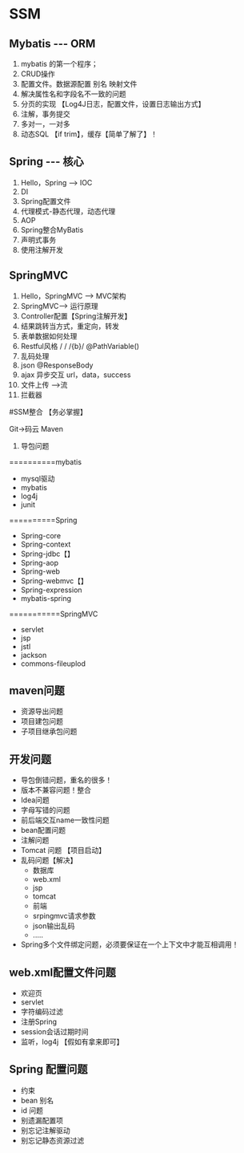 # SSM
## Mybatis --- ORM
1. mybatis 的第一个程序；
2. CRUD操作
3. 配置文件。数据源配置  别名   映射文件
4. 解决属性名和字段名不一致的问题
5. 分页的实现  【Log4J日志，配置文件，设置日志输出方式】
6. 注解，事务提交
7. 多对一，一对多
8. 动态SQL 【if  trim】，缓存【简单了解了】！

## Spring --- 核心 
1. Hello，Spring --> IOC
2. DI
3. Spring配置文件 
4. 代理模式-静态代理，动态代理
5. AOP
6. Spring整合MyBatis
7. 声明式事务
8. 使用注解开发

## SpringMVC
1. Hello，SpringMVC --> MVC架构
2. SpringMVC--> 运行原理
3. Controller配置【Spring注解开发】
4. 结果跳转当方式，重定向，转发
5. 表单数据如何处理
6. Restful风格   /  /  /{b}/  @PathVariable()
7. 乱码处理
8. json  @ResponseBody
9. ajax  异步交互  url，data，success
10. 文件上传 -->流
11. 拦截器

#SSM整合 【务必掌握】

Git->码云
Maven

1. 导包问题

==========mybatis
 -    mysql驱动
 -    mybatis
 -    log4j
 -    junit

==========Spring
 -    Spring-core
 -    Spring-context
 -    Spring-jdbc【】
 -    Spring-aop
 -    Spring-web
 -    Spring-webmvc【】
 -    Spring-expression
 -    mybatis-spring

===========SpringMVC
 -    servlet
 -    jsp
 -    jstl
 -    jackson
 -    commons-fileuplod
    
    
## maven问题

- 资源导出问题
- 项目建包问题
- 子项目继承包问题

## 开发问题

- 导包倒错问题，重名的很多！
- 版本不兼容问题！整合
- Idea问题
- 字母写错的问题
- 前后端交互name一致性问题
- bean配置问题
- 注解问题
- Tomcat 问题 【项目启动】
- 乱码问题【解决】
  - 数据库
  - web.xml
  - jsp
  - tomcat
  - 前端
  - srpingmvc请求参数
  - json输出乱码
  - .....
- Spring多个文件绑定问题，必须要保证在一个上下文中才能互相调用！


## web.xml配置文件问题

- 欢迎页
- servlet
- 字符编码过滤
- 注册Spring
- session会话过期时间
- 监听，log4j 【假如有拿来即可】

## Spring 配置问题

- 约束
- bean 别名
- id 问题
- 别遗漏配置项
- 别忘记注解驱动
- 别忘记静态资源过滤

































